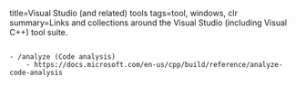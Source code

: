 title=Visual Studio (and related) tools
tags=tool, windows, clr
summary=Links and collections around the Visual Studio (including Visual C++) tool suite.
~~~~~~

- /analyze (Code analysis)
    - https://docs.microsoft.com/en-us/cpp/build/reference/analyze-code-analysis
